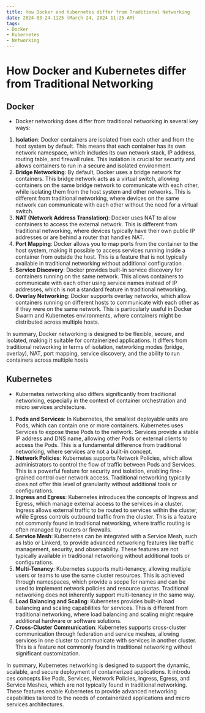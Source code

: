 ```yaml
---
title: How Docker and Kubernetes differ from Traditional Networking
date: 2024-03-24-1125 (March 24, 2024 11:25 AM)
tags: 
- Docker
- Kubernetes
- Networking
---
```


# How Docker and Kubernetes differ from Traditional Networking

## Docker
- Docker networking does differ from traditional networking in several key ways:

1. **Isolation**: Docker containers are isolated from each other and from the host system by default. This means that each container has its own network namespace, which includes its own network stack, IP address, routing table, and firewall rules. This isolation is crucial for security and allows containers to run in a secure and isolated environment.
2. **Bridge Networking**: By default, Docker uses a bridge network for containers. This bridge network acts as a virtual switch, allowing containers on the same bridge network to communicate with each other, while isolating them from the host system and other networks. This is different from traditional networking, where devices on the same network can communicate with each other without the need for a virtual switch.
3. **NAT (Network Address Translation)**: Docker uses NAT to allow containers to access the external network. This is different from traditional networking, where devices typically have their own public IP addresses or are behind a router that handles NAT.
4. **Port Mapping**: Docker allows you to map ports from the container to the host system, making it possible to access services running inside a container from outside the host. This is a feature that is not typically available in traditional networking without additional configuration .
5. **Service Discovery**: Docker provides built-in service discovery for containers running on the same network. This allows containers to communicate with each other using service names instead of IP addresses, which is not a standard feature in traditional networking.
6. **Overlay Networking**: Docker supports overlay networks, which allow containers running on different hosts to communicate with each other as if they were on the same network. This is particularly useful in Docker Swarm and Kubernetes environments, where containers might be distributed across multiple hosts. 

In summary, Docker networking is designed to be flexible, secure, and isolated, making it suitable for containerized applications. It differs from traditional networking in terms of isolation, networking modes (bridge, overlay), NAT, port mapping, service discovery, and the ability to run containers across multiple hosts

## Kubernetes
- Kubernetes networking also differs significantly from traditional networking, especially in the context of container orchestration and micro
services architecture. 

1. **Pods and Services**: In Kubernetes, the smallest deployable units are Pods, which can contain one or more containers. Kubernetes uses Services to expose these Pods to the network. Services provide a stable IP address and DNS name, allowing other Pods or external clients to access the Pods. This is a fundamental difference from traditional networking, where services are not a built-in concept.
2. **Network Policies**: Kubernetes supports Network Policies, which allow administrators to control the flow of traffic between Pods and Services. This is a powerful feature for security and isolation, enabling fine-grained control over network access. Traditional networking typically does not offer this level of granularity without additional tools or configurations.
3. **Ingress and Egress**: Kubernetes introduces the concepts of Ingress and Egress, which manage external access to the services in a cluster. Ingress allows external traffic to be routed to services within the cluster, while Egress controls outbound traffic from the cluster. This is a feature not commonly found in traditional networking, where traffic routing is often managed by routers or firewalls.
4. **Service Mesh**: Kubernetes can be integrated with a Service Mesh, such as Istio or Linkerd, to provide advanced networking features like traffic management, security, and observability. These features are not typically available in traditional networking without additional tools or configurations.
5. **Multi-Tenancy**: Kubernetes supports multi-tenancy, allowing multiple users or teams to use the same cluster resources. This is achieved through namespaces, which provide a scope for names and can be used to implement network policies and resource quotas. Traditional networking does not inherently support multi-tenancy in the same way.
6. **Load Balancing and Scaling**: Kubernetes provides built-in load balancing and scaling capabilities for services. This is different from traditional networking, where load balancing and scaling might require additional hardware or software solutions.
7. **Cross-Cluster Communication**: Kubernetes supports cross-cluster communication through federation and service meshes, allowing services in one cluster to communicate with services in another cluster. This is a feature not commonly found in traditional networking without significant customization.

In summary, Kubernetes networking is designed to support the dynamic, scalable, and secure deployment of containerized applications. It introdu ces concepts like Pods, Services, Network Policies, Ingress, Egress, and Service Meshes, which are not typically found in traditional networking. These features enable Kubernetes to provide advanced networking capabilities tailored to the needs of containerized applications and micro services architectures.
